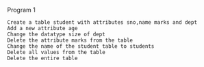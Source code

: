 Program 1

    Create a table student with attributes sno,name marks and dept
    Add a new attribute age
    Change the datatype size of dept
    Delete the attribute marks from the table
    Change the name of the student table to students
    Delete all values from the table
    Delete the entire table
